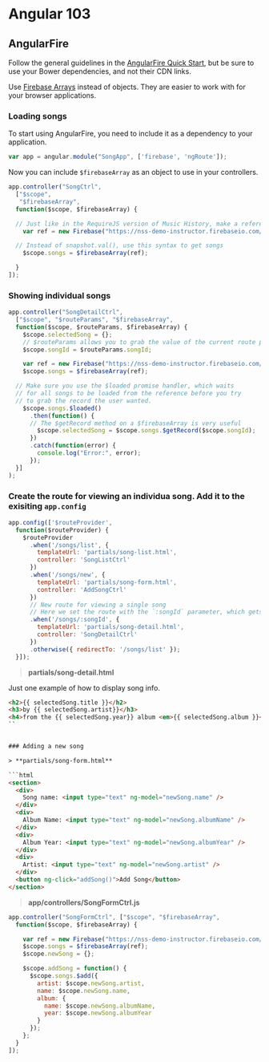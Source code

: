 # Angular 103

## AngularFire

Follow the general guidelines in the [AngularFire Quick Start](https://www.firebase.com/docs/web/libraries/angular/quickstart.html), but be sure to use your Bower dependencies, and not their CDN links.

Use [Firebase Arrays](https://www.firebase.com/docs/web/libraries/angular/guide/synchronized-arrays.html) instead of objects. They are easier to work with for your browser applications.

### Loading songs

To start using AngularFire, you need to include it as a dependency to your application.

```js
var app = angular.module("SongApp", ['firebase', 'ngRoute']);
```

Now you can include `$firebaseArray` as an object to use in your controllers.

```js
app.controller("SongCtrl", 
  ["$scope", 
   "$firebaseArray", 
  function($scope, $firebaseArray) {

  // Just like in the RequireJS version of Music History, make a reference
    var ref = new Firebase("https://nss-demo-instructor.firebaseio.com/songs");

  // Instead of snapshot.val(), use this syntax to get songs
    $scope.songs = $firebaseArray(ref);

  }
]);
```

### Showing individual songs

```js
app.controller("SongDetailCtrl",
  ["$scope", "$routeParams", "$firebaseArray",
  function($scope, $routeParams, $firebaseArray) {
    $scope.selectedSong = {};
    // $routeParams allows you to grab the value of the current route parameters. So, here we can pluck out the id      of the particular song, because we set it in the href of the link from song-list partial.
    $scope.songId = $routeParams.songId;

    var ref = new Firebase("https://nss-demo-instructor.firebaseio.com/songs");
    $scope.songs = $firebaseArray(ref);

  // Make sure you use the $loaded promise handler, which waits
  // for all songs to be loaded from the reference before you try
  // to grab the record the user wanted.
    $scope.songs.$loaded()
      .then(function() {
      // The $getRecord method on a $firebaseArray is very useful
        $scope.selectedSong = $scope.songs.$getRecord($scope.songId);
      })
      .catch(function(error) {
        console.log("Error:", error);
      });
  }]
);
```
### Create the route for viewing an individua song. Add it to the exisiting `app.config`

```js
app.config(['$routeProvider',
  function($routeProvider) {
    $routeProvider
      .when('/songs/list', {
        templateUrl: 'partials/song-list.html',
        controller: 'SongListCtrl'
      })
      .when('/songs/new', {
        templateUrl: 'partials/song-form.html',
        controller: 'AddSongCtrl'
      })
      // New route for viewing a single song
      // Here we set the route with the `:songId` parameter, which gets matched in the controller to the href we          // defined in the songs-list partial: href="#/songs/{{ song.$id }}
      .when('/songs/:songId', {
        templateUrl: 'partials/song-detail.html',
        controller: 'SongDetailCtrl'
      })
      .otherwise({ redirectTo: '/songs/list' });
  }]);
```
> **partials/song-detail.html**

Just one example of how to display song info. 
```html
<h2>{{ selectedSong.title }}</h2>
<h3>by {{ selectedSong.artist}}</h3>
<h4>from the {{ selectedSong.year}} album <em>{{ selectedSong.album }}</em></h4>
``


### Adding a new song

> **partials/song-form.html**

```html
<section>
  <div>
    Song name: <input type="text" ng-model="newSong.name" />
  </div>
  <div>
    Album Name: <input type="text" ng-model="newSong.albumName" />
  </div>
  <div>
    Album Year: <input type="text" ng-model="newSong.albumYear" />
  </div>
  <div>
    Artist: <input type="text" ng-model="newSong.artist" />
  </div>
  <button ng-click="addSong()">Add Song</button>
</section>
```

> **app/controllers/SongFormCtrl.js**

```js
app.controller("SongFormCtrl", ["$scope", "$firebaseArray",
  function($scope, $firebaseArray) {

    var ref = new Firebase("https://nss-demo-instructor.firebaseio.com/songs");
    $scope.songs = $firebaseArray(ref);
    $scope.newSong = {};

    $scope.addSong = function() {
      $scope.songs.$add({
        artist: $scope.newSong.artist,
        name: $scope.newSong.name,
        album: {
          name: $scope.newSong.albumName,
          year: $scope.newSong.albumYear
        }
      });
    };
  }
]);
```
